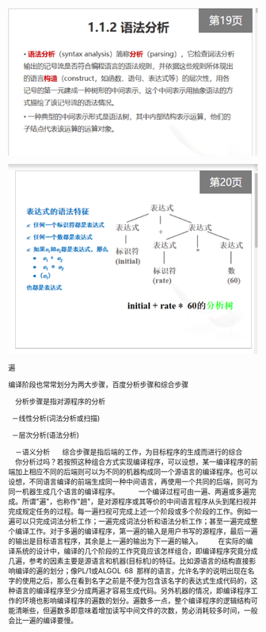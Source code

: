 ![1581315089564](Untitled.assets/1581315089564.png)



![1581315200841](Untitled.assets/1581315200841.png)

遍



编译阶段也常常划分为两大步骤，百度分析步骤和综合步骤 

  分析步骤是指对源程序的分析  

 －线性分析(词法分析或扫描)  

 －层次分析(语法分析)

  －语义分析 
  综合步骤是指后端的工作，为目标程序的生成而进行的综合  
  你分析过吗？若按照这种组合方式实现编译程序，可以设想，某一编译程序的前端加上相应不同的后端则可以为不同的机器构成同一个源语言的编译程序。也可以设想，不同语言编译的前端生成同一种中间语言，再使用一个共同的后端，则可为同一机器生成几个语言的编译程序。   
  一个编译过程可由一遍、两遍或多遍完成。所谓"遍"，也称作"趟"，是对源程序或其等价的中间语言程序从头到尾扫视并完成规定任务的过程。每一遍扫视可完成上述一个阶段或多个阶段的工作。例如一遍可以只完成词法分析工作；一遍完成词法分析和语法分析工作；甚至一遍完成整个编译工作。对于多遍的编译程序，第一遍的输入是用户书写的源程序，最后一遍的输出是目标语言程序，其余是上一遍的输出为下一遍的输入。  
  在实际的编译系统的设计中，编译的几个阶段的工作究竟应该怎样组合，即编译程序究竟分成几遍，参考的因素主要是源语言和机器(目标机)的特征。比如源语言的结构直接影响编译的遍的划分；像PL/1或ALGOL 68 那样的语言，允许名字的说明出现在名字的使用之后，那么在看到名字之前是不便为包含该名字的表达式生成代码的，这种语言的编译程序至少分成两遍才容易生成代码。另外机器的情况，即编译程序工作的环境也影响编译程序的遍数的划分。遍数多一点，整个编译程序的逻辑结构可能清晰些，但遍数多即意味着增加读写中间文件的次数，势必消耗较多时间，一般会比一遍的编译要慢。 
